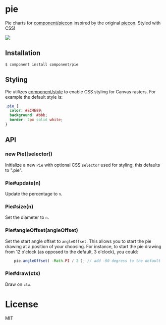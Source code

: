 
# pie

  Pie charts for [component/piecon](https://github.com/component/piecon)
  inspired by the original [piecon](https://github.com/lipka/piecon). Styled
  with CSS!

  ![](http://f.cl.ly/items/360n3W0D2I451205041b/Screen%20Shot%202012-09-19%20at%204.35.54%20PM.png)

## Installation

    $ component install component/pie

## Styling

  Pie utilizes [component/style](https://github.com/component/style)
  to enable CSS styling for Canvas rasters. For example the default
  style is:

```css
.pie {
  color: #EC4E89;
  background: #bbb;
  border: 2px solid white;
}
```

## API

### new Pie([selector])

  Initialize a new `Pie` with optional CSS `selector` used
  for styling, this defaults to ".pie".

### Pie#update(n)

  Update the percentage to `n`.

### Pie#size(n)

  Set the diameter to `n`.

### Pie#angleOffset(angleOffset)

  Set the start angle offset to `angleOffset`. This allows you to start the pie drawing at a position of your choosing. For instance, to start the pie drawing from 12 o'clock (as opposed to the default, 3 o'clock), you could:
  
```javascript
    pie.angleOffset( -Math.PI / 2 ); // add -90 degress to the default start angle of 3 o'clock 
```

### Pie#draw(ctx)

  Draw on `ctx`.

# License

  MIT

